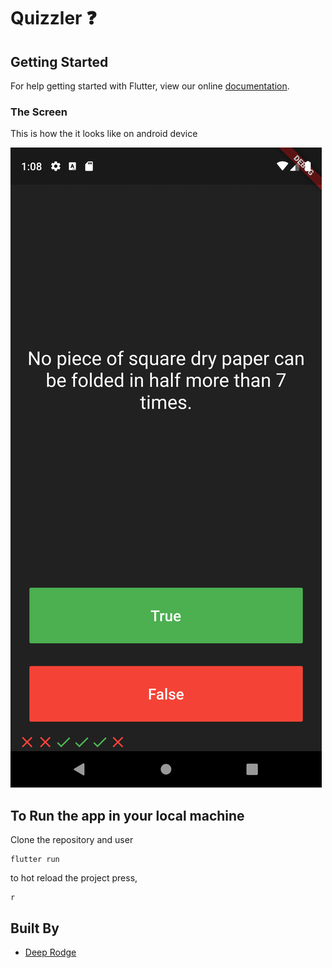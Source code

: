 # Quizzler ❓

## Getting Started
For help getting started with Flutter, view our online [documentation](https://flutter.dev/).

### The Screen
This is how the it looks like on android device <br>

![Finished App](https://github.com/deeprodge/Quizzler/blob/master/App%20UI.png)


## To Run the app in your local machine
Clone the repository and user
```
flutter run
```

to hot reload the project press,
```
r
```
## Built By
- [Deep Rodge](https://github.com/deeprodge)
